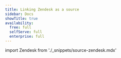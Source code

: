 ```yaml
---
title: Linking Zendesk as a source
sidebar: Docs
showTitle: true
availability:
  free: full
  selfServe: full
  enterprise: full
---
```


import Zendesk from './_snippets/source-zendesk.mdx'

<Zendesk />